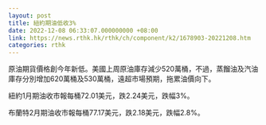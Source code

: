 ```yaml
---
layout: post
title: 紐約期油低收3%
date: 2022-12-08 06:33:07.000000000 +08:00
link: https://news.rthk.hk/rthk/ch/component/k2/1678903-20221208.htm
categories: rthk
---
```


原油期貨價格創今年新低。美國上周原油庫存減少520萬桶，不過，蒸餾油及汽油庫存分別增加620萬桶及530萬桶，遠超市場預期，拖累油價向下。

紐約1月期油收市報每桶72.01美元，跌2.24美元，跌幅3%。

布蘭特2月期油收市報每桶77.17美元，跌2.18美元，跌幅2.8%。
